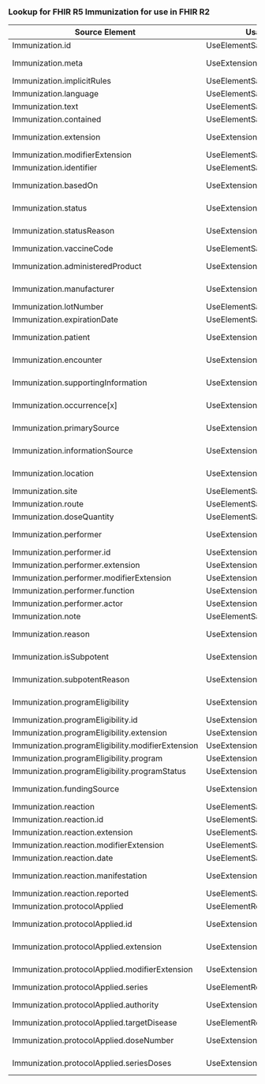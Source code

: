 ### Lookup for FHIR R5 Immunization for use in FHIR R2

| Source Element | Usage | Target |
| -------------- | ----- | ------ |
| Immunization.id | UseElementSameName | Immunization.id |
| Immunization.meta | UseExtension | http://hl7.org/fhir/5.0/StructureDefinition/extension-Immunization.meta |
| Immunization.implicitRules | UseElementSameName | Immunization.implicitRules |
| Immunization.language | UseElementSameName | Immunization.language |
| Immunization.text | UseElementSameName | Immunization.text |
| Immunization.contained | UseElementSameName | Immunization.contained |
| Immunization.extension | UseExtension | http://hl7.org/fhir/5.0/StructureDefinition/extension-Immunization.extension |
| Immunization.modifierExtension | UseElementSameName | Immunization.modifierExtension |
| Immunization.identifier | UseElementSameName | Immunization.identifier |
| Immunization.basedOn | UseExtension | http://hl7.org/fhir/5.0/StructureDefinition/extension-Immunization.basedOn |
| Immunization.status | UseExtension | http://hl7.org/fhir/5.0/StructureDefinition/extension-Immunization.status |
| Immunization.statusReason | UseExtension | http://hl7.org/fhir/5.0/StructureDefinition/extension-Immunization.statusReason |
| Immunization.vaccineCode | UseElementSameName | Immunization.vaccineCode |
| Immunization.administeredProduct | UseExtension | http://hl7.org/fhir/5.0/StructureDefinition/extension-Immunization.administeredProduct |
| Immunization.manufacturer | UseExtension | http://hl7.org/fhir/5.0/StructureDefinition/extension-Immunization.manufacturer |
| Immunization.lotNumber | UseElementSameName | Immunization.lotNumber |
| Immunization.expirationDate | UseElementSameName | Immunization.expirationDate |
| Immunization.patient | UseExtension | http://hl7.org/fhir/5.0/StructureDefinition/extension-Immunization.patient |
| Immunization.encounter | UseExtension | http://hl7.org/fhir/5.0/StructureDefinition/extension-Immunization.encounter |
| Immunization.supportingInformation | UseExtension | http://hl7.org/fhir/5.0/StructureDefinition/extension-Immunization.supportingInformation |
| Immunization.occurrence[x] | UseExtension | http://hl7.org/fhir/5.0/StructureDefinition/extension-Immunization.occurrence |
| Immunization.primarySource | UseExtension | http://hl7.org/fhir/5.0/StructureDefinition/extension-Immunization.primarySource |
| Immunization.informationSource | UseExtension | http://hl7.org/fhir/5.0/StructureDefinition/extension-Immunization.informationSource |
| Immunization.location | UseExtension | http://hl7.org/fhir/5.0/StructureDefinition/extension-Immunization.location |
| Immunization.site | UseElementSameName | Immunization.site |
| Immunization.route | UseElementSameName | Immunization.route |
| Immunization.doseQuantity | UseElementSameName | Immunization.doseQuantity |
| Immunization.performer | UseExtension | http://hl7.org/fhir/5.0/StructureDefinition/extension-Immunization.performer |
| Immunization.performer.id | UseExtensionFromAncestor | - |
| Immunization.performer.extension | UseExtensionFromAncestor | - |
| Immunization.performer.modifierExtension | UseExtensionFromAncestor | - |
| Immunization.performer.function | UseExtensionFromAncestor | - |
| Immunization.performer.actor | UseExtensionFromAncestor | - |
| Immunization.note | UseElementSameName | Immunization.note |
| Immunization.reason | UseExtension | http://hl7.org/fhir/5.0/StructureDefinition/extension-Immunization.reason |
| Immunization.isSubpotent | UseExtension | http://hl7.org/fhir/5.0/StructureDefinition/extension-Immunization.isSubpotent |
| Immunization.subpotentReason | UseExtension | http://hl7.org/fhir/5.0/StructureDefinition/extension-Immunization.subpotentReason |
| Immunization.programEligibility | UseExtension | http://hl7.org/fhir/5.0/StructureDefinition/extension-Immunization.programEligibility |
| Immunization.programEligibility.id | UseExtensionFromAncestor | - |
| Immunization.programEligibility.extension | UseExtensionFromAncestor | - |
| Immunization.programEligibility.modifierExtension | UseExtensionFromAncestor | - |
| Immunization.programEligibility.program | UseExtensionFromAncestor | - |
| Immunization.programEligibility.programStatus | UseExtensionFromAncestor | - |
| Immunization.fundingSource | UseExtension | http://hl7.org/fhir/5.0/StructureDefinition/extension-Immunization.fundingSource |
| Immunization.reaction | UseElementSameName | Immunization.reaction |
| Immunization.reaction.id | UseElementSameName | Immunization.reaction.id |
| Immunization.reaction.extension | UseElementSameName | Immunization.reaction.extension |
| Immunization.reaction.modifierExtension | UseElementSameName | Immunization.reaction.modifierExtension |
| Immunization.reaction.date | UseElementSameName | Immunization.reaction.date |
| Immunization.reaction.manifestation | UseExtension | http://hl7.org/fhir/5.0/StructureDefinition/extension-Immunization.reaction.manifestation |
| Immunization.reaction.reported | UseElementSameName | Immunization.reaction.reported |
| Immunization.protocolApplied | UseElementRenamed | Immunization.vaccinationProtocol |
| Immunization.protocolApplied.id | UseExtension | http://hl7.org/fhir/5.0/StructureDefinition/extension-Immunization.protocolApplied.id |
| Immunization.protocolApplied.extension | UseExtension | http://hl7.org/fhir/5.0/StructureDefinition/extension-Immunization.protocolApplied.extension |
| Immunization.protocolApplied.modifierExtension | UseExtension | http://hl7.org/fhir/5.0/StructureDefinition/extension-Immunization.protocolApplied.modifierExtension |
| Immunization.protocolApplied.series | UseElementRenamed | Immunization.vaccinationProtocol.series |
| Immunization.protocolApplied.authority | UseExtension | http://hl7.org/fhir/5.0/StructureDefinition/extension-Immunization.protocolApplied.authority |
| Immunization.protocolApplied.targetDisease | UseElementRenamed | Immunization.vaccinationProtocol.targetDisease |
| Immunization.protocolApplied.doseNumber | UseExtension | http://hl7.org/fhir/5.0/StructureDefinition/extension-Immunization.protocolApplied.doseNumber |
| Immunization.protocolApplied.seriesDoses | UseExtension | http://hl7.org/fhir/5.0/StructureDefinition/extension-Immunization.protocolApplied.seriesDoses |
